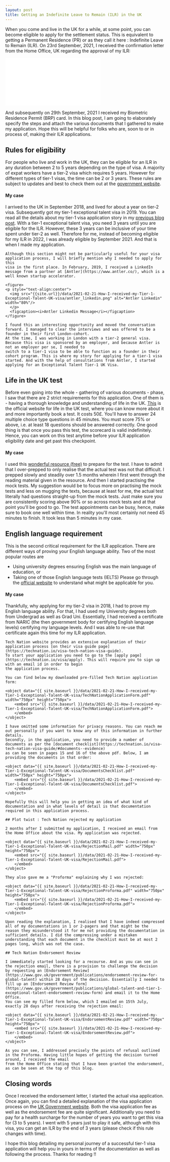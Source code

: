 ```yaml
---
layout: post
title: Getting an Indefinite Leave to Remain (ILR) in the UK
---
```


When you come and live in the UK for a while, at some point, you can become eligible to apply for the settlement status. 
This is equivalent to getting a Permanent Residence (PR) or as they call it here : Indefinite Leave to Remain (ILR).
On 23rd September, 2021, I received the confirmation letter from the Home Office, UK regarding the approval of my ILR:

<object data="{{ site.baseurl }}/data/2021-02-21-How-I-received-my-Tier-1-Exceptional-Talent-UK-visa/HomeOfficeLetter.pdf" width="750px" height="750px">
    <embed src="{{ site.baseurl }}/data/2021-02-21-How-I-received-my-Tier-1-Exceptional-Talent-UK-visa/HomeOfficeLetter.pdf">
    </embed>
</object>

And subsequently on 29th September, 2021 I received my Biometric Residence Permit (BRP) card. In this blog post, I am
going to elaborately specify the steps and attach the various documents that I gathered to make my application. Hope this 
will be helpful for folks who are, soon to or in process of, making their ILR applications.


##  Rules for eligibility

For people who live and work in the UK, they can be eligible for an ILR in any duration between 2 to 5 years depending on the
type of visa. A majority of expat workers have a tier-2 visa which requires 5 years. However for different types of tier-1 visas,
the time can be 2 or 3 years. These rules are subject to updates and best to check them out at 
the [government website](https://www.gov.uk/indefinite-leave-to-remain).

#### My case
I arrived to the UK in September 2018, and lived for about a year on tier-2 visa. Subsequently got my tier-1 exceptional
talent visa in 2019. You can read all the details about my tier-1 visa application story in my 
[previous blog post](https://datashines.github.io/How-I-received-my-Tier-1-Exceptional-Talent-UK-visa/). With a tier-1
exceptional talent visa, you need 3 years until you are eligible for the ILR. However, these 3 years can be inclusive 
of your time spent under tier-2 as well. Therefore for me, instead of becoming eligible for my ILR in 2022, I was already
eligible by September 2021. And that is when I made my application.


```
Although this section might not be particularly useful for your visa application process, I will briefly mention why I needed to apply for this
visa in the first place. In February, 2019, I received a LinkedIn message from a partner at [Antler](https://www.antler.co/), which is a well known startup accelerator.

<figure>
<p style="text-align:center">
  <img src="{{site.url}}/data/2021-02-21-How-I-received-my-Tier-1-Exceptional-Talent-UK-visa/antler_linkedin.png" alt="Antler Linkedin" width="80%"/>
  </p>
  <figcaption><i>Antler Linkedin Message</i></figcaption>
</figure>
    
I found this an interesting opportunity and moved the conversation forward. I managed to clear the interviews and was offered to be a founder in their first London-cohort.
At the time, I was working in London with a tier-2 general visa. Because this visa is sponsored by an employer, and because Antler is not an employer per se, I needed to 
switch to a tier-1 visa to be able to function as a founder in their cohort program. This is where my story for applying for a tier-1 visa started. And with the help of consultations from Antler, I started applying for an Exceptional Talent Tier-1 UK Visa.
```

## Life in the UK test

Before even going into the whole - gathering of various documents - phase, I saw that there are 2 strict requirements for this application.
One of them is - having a thorough knowledge and understanding of life in the UK. [This](https://www.gov.uk/life-in-the-uk-test) is the 
official website for life in the UK test, where you can know more about it and more importantly book a test. It costs 50£. You'll have
to answer 24 multiple choice type questions in 45 minutes. You must score 75% or above, i.e. at least 18 questions should be answered correctly.
One good thing is that once you pass this test, the scorecard is valid indefinitely. Hence, you can work on this test anytime before your ILR
application eligibility date and get past this checkpoint.

#### My case
I used this [wonderful resource (free)](https://lifeintheuktestweb.co.uk/test-1/) to prepare for the test. I have to admit that I 
over-prepped to only realise that the actual test was not that difficult. I prepped slowly and steadily over 1.5 months wherein I 
first went through the reading material given in the resource. And then I started practising the mock tests. My suggestion would be
to focus more on practising the mock tests and less on mugging the texts, because at least for me, the actual test literally had
questions straight-up from the mock tests. Just make sure you are consistently scoring above 90% or so across mock tests and at that
point you'll be good to go. The test appointments can be busy, hence, make sure to book one well within time. In reality you'll most certainly
not need 45 minutes to finish. It took less than 5 minutes in my case.

## English language requirement
This is the second critical requirement for the ILR application. There are different ways of proving your English language ability. Two
of the most popular routes are
- Using university degrees ensuring English was the main language of education, or
- Taking one of those English language tests (IELTS)
Please go through the [official website](https://www.gov.uk/english-language) to understand what might be applicable for you.

#### My case
Thankfully, why applying for my tier-2 visa in 2018, I had to prove my English language ability. For that, I had used my 
University degrees both from Undergrad as well as Grad Uni. Essentially, I had received a certificate from NARIC (the then government 
body for certifying English language levels) certifying my language levels. And I was able to re-use that certificate again
this time for my ILR application.


```
Tech Nation website provides an extensive explanation of their application process [on their visa guide page](https://technation.io/visa-tech-nation-visa-guide).
To start your application you need to go to the [apply page](https://technation.io/visa/apply). This will require you to sign up with an email id in order to begin
the application process. 

You can find below my downloaded pre-filled Tech Nation application form:

<object data="{{ site.baseurl }}/data/2021-02-21-How-I-received-my-Tier-1-Exceptional-Talent-UK-visa/TechNationApplicationForm.pdf" width="750px" height="750px">
    <embed src="{{ site.baseurl }}/data/2021-02-21-How-I-received-my-Tier-1-Exceptional-Talent-UK-visa/TechNationApplicationForm.pdf">
    </embed>
</object>

I have omitted some information for privacy reasons. You can reach me out personally if you want to know any of this information in further details.
Secondly, in the application, you need to provide a number of documents as per the [document checklist](https://technation.io/visa-tech-nation-visa-guide/#documents--evidence)
as can be seen in pages 15 and 16 of the above pdf. Below, I am providing the documents in that order:

<object data="{{ site.baseurl }}/data/2021-02-21-How-I-received-my-Tier-1-Exceptional-Talent-UK-visa/DocumentsChecklist.pdf" width="750px" height="750px">
    <embed src="{{ site.baseurl }}/data/2021-02-21-How-I-received-my-Tier-1-Exceptional-Talent-UK-visa/DocumentsChecklist.pdf">
    </embed>
</object>

Hopefully this will help you in getting an idea of what kind of documentation and in what levels of detail is that documentation required in this application process.
```


```
## Plot twist : Tech Nation rejected my application

2 months after I submitted my application, I received an email from the Home Office about the visa. My application was rejected.

<object data="{{ site.baseurl }}/data/2021-02-21-How-I-received-my-Tier-1-Exceptional-Talent-UK-visa/RejectionMail.pdf" width="750px" height="750px">
    <embed src="{{ site.baseurl }}/data/2021-02-21-How-I-received-my-Tier-1-Exceptional-Talent-UK-visa/RejectionMail.pdf">
    </embed>
</object>

They also gave me a "Proforma" explaining why I was rejected:

<object data="{{ site.baseurl }}/data/2021-02-21-How-I-received-my-Tier-1-Exceptional-Talent-UK-visa/RejectionProforma.pdf" width="750px" height="750px">
    <embed src="{{ site.baseurl }}/data/2021-02-21-How-I-received-my-Tier-1-Exceptional-Talent-UK-visa/RejectionProforma.pdf">
    </embed>
</object>

Upon reading the explanation, I realised that I have indeed compressed all of my documentations in 1 or 2-pagers and that might be the
reason they misunderstood it for me not providing the documentation in sufficient details. I did the compressing under a mistaken 
understanding that each document in the checklist must be at most 2 pages long, which was not the case. 

## Tech Nation Endorsement Review

I immediately started looking for a recourse. And as you can see in the rejection email, there is a provision to challenge the decision 
by requesting an [Endorsement Review](https://www.gov.uk/government/publications/endorsement-review-for-global-talent) within 28 days of the decision. Essentially I needed to
fill up an [Endorsement Review form](https://www.gov.uk/government/publications/global-talent-and-tier-1-exceptional-talent-endorsement-review-form) and email it to the Home Office. 
You can see my filled form below, which I emailed on 15th July, exactly 28 days after receiving the rejection email:

<object data="{{ site.baseurl }}/data/2021-02-21-How-I-received-my-Tier-1-Exceptional-Talent-UK-visa/EndorsementReview.pdf" width="750px" height="750px">
    <embed src="{{ site.baseurl }}/data/2021-02-21-How-I-received-my-Tier-1-Exceptional-Talent-UK-visa/EndorsementReview.pdf">
    </embed>
</object>

As you can see, I addressed precisely the points of refusal outlined in the Proforma. Having little hopes of getting the decision turned around, I received the email
from the Home Office stating that I have been granted the endorsement, as can be seen at the top of this blog.

```

## Closing words

Once I received the endorsement letter, I started the actual visa application. Once again, you can find a detailed explanation of the visa
application process on the [UK Government website](https://www.gov.uk/global-talent). Both the visa application fee as well as the endorsement fee are 
quite significant. Additionally you need to pay for a health surcharge for the number of years you want to get this visa for (3 to 5 years). I went with 5 years just 
to play it safe, although with this visa, you can get an ILR by the end of 3 years (please check if this rule changes with time). 

I hope this blog detailing my personal journey of a successful tier-1 visa application will help you in yours in terms of the documentation as well as following the process. Thanks for reading !!